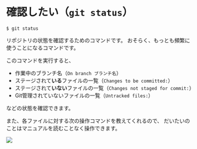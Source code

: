 # 確認したい（``git status``）

```console
$ git status
```

リポジトリの状態を確認するためのコマンドです。
おそらく、もっとも頻繁に使うことになるコマンドです。

このコマンドを実行すると、

- 作業中のブランチ名（``On branch ブランチ名``）
- ステージされて**いる**ファイルの一覧（``Changes to be committed:``）
- ステージされて**いない**ファイルの一覧（``Changes not staged for commit:``）
- Git管理されていないファイルの一覧（``Untracked files:``）

などの状態を確認できます。

また、各ファイルに対する次の操作コマンドを教えてくれるので、
だいたいのことはマニュアルを読むことなく操作できます。

![](fig/git-status.png)
